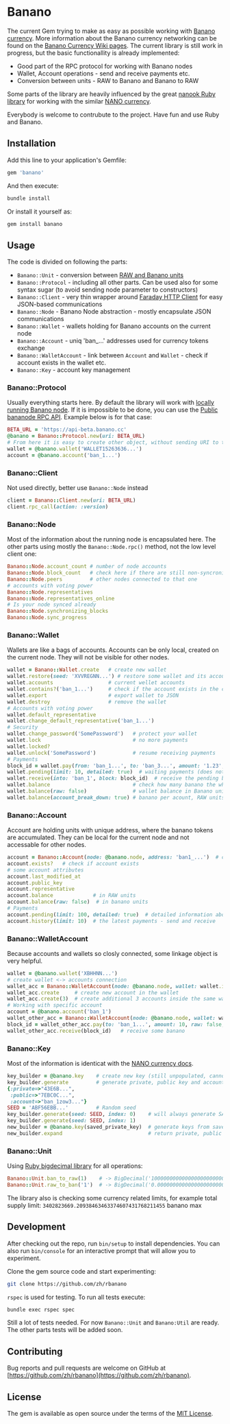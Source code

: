 # Banano

The current Gem trying to make as easy as possible working with [Banano currency](https://banano.cc/).
More information about the Banano currency networking can be found on the [Banano Currency Wiki pages](https://github.com/BananoCoin/banano/wiki/Network-Specifications).
The current library is still work in progress, but the basic functionallity is already implemented:

- Good part of the RPC protocol for working with Banano nodes
- Wallet, Account operations - send and receive payments etc.
- Conversion between units - RAW to Banano and Banano to RAW

Some parts of the library are heavily influenced by the great [nanook Ruby library](https://github.com/lukes/nanook) for working with the similar [NANO currency](https://nano.org/en/).

Everybody is welcome to contrubute to the project. Have fun and use Ruby and Banano.

## Installation

Add this line to your application's Gemfile:

```ruby
gem 'banano'
```

And then execute:

```sh
bundle install
```

Or install it yourself as:

```sh
gem install banano
```

## Usage

The code is divided on following the parts:

- `Banano::Unit` - conversion between [RAW and Banano units](https://nanoo.tools/banano-units)
- `Banano::Protocol` - including all other parts. Can be used also for some syntax sugar (to avoid sending node parameter to constructors)
- `Banano::Client` - very thin wrapper around [Faraday HTTP Client](https://github.com/lostisland/faraday) for easy JSON-based communications
- `Banano::Node` - Banano Node abstraction - mostly encapsulate JSON communications
- `Banano::Wallet` - wallets holding for Banano accounts on the current node
- `Banano::Account` - uniq 'ban_...' addresses used for currency tokens exchange
- `Banano::WalletAccount` - link between `Account` and `Wallet` - check if account exists in the wallet etc.
- `Banano::Key` - account key management

### Banano::Protocol

Usually everything starts here. By default the library will work with [locally running Banano node](https://github.com/BananoCoin/banano/wiki/Running-a-Docker-Bananode).
If it is impossible to be done, you can use the [Public bananode RPC API](https://nanoo.tools/bananode-api). Example below is for that case:

```rb
BETA_URL = 'https://api-beta.banano.cc'
@banano = Banano::Protocol.new(uri: BETA_URL)
# From here it is easy to create other object, without sending URI to them
wallet = @banano.wallet('WALLET15263636...')
account = @banano.account('ban_1...')
```

### Banano::Client

Not used directly, better use `Banano::Node` instead

```rb
client = Banano::Client.new(uri: BETA_URL)
client.rpc_call(action: :version)
```

### Banano::Node

Most of the information about the running node is encapsulated here. The other parts using  mostly the `Banano::Node.rpc()` method, not the low level client one:

```rb
Banano::Node.account_count # number of node accounts
Banano::Node.block_count   # check here if there are still non-syncronized blocks
Banano::Node.peers         # other nodes connected to that one
# accounts with voting power
Banano::Node.representatives
Banano::Node.representatives_online
# Is your node synced already
Banano::Node.synchronizing_blocks
Banano::Node.sync_progress
```

### Banano::Wallet

Wallets are like a bags of accounts. Accounts can be only local, created on the current node. They will not be visible for other nodes.

```rb
wallet = Banano::Wallet.create   # create new wallet
wallet.restore(seed: 'XVVREGNN...') # restore some wallet and its accounts
wallet.accounts                  # current wellet accounts
wallet.contains?('ban_1...')     # check if the account exists in the current wallet
wallet.export                    # export wallet to JSON
wallet.destroy                   # remove the wallet
# Accounts with voting power
wallet.default_representative
wallet.change_default_representative('ban_1...')
# Security
wallet.change_password('SomePassword')   # protect your wallet
wallet.lock                              # no more payments
wallet.locked?
wallet.unlock('SomePassword')            # resume receiving payments
# Payments
block_id = wallet.pay(from: 'ban_1...', to: 'ban_3...', amount: '1.23', raw: false, id: 'x123')
wallet.pending(limit: 10, detailed: true)  # waiting payments (does not work well unless enable_control = true)
wallet.receive(into: 'ban_1', block: block_id)  # receive the pending banano into some wallet account
wallet.balance                           # check how many banano the whole wallet have, RAW units
wallet.balance(raw: false)               # wallet balance in Banano units
wallet.balance(account_break_down: true) # banano per acount, RAW units
```

### Banano::Account

Account are holding units with unique address, where the banano tokens are accumulated. They can be local for the current node and not accessable for other nodes.

```rb
account = Banano::Account(node: @banano.node, address: 'ban1_...')  # create new account on that node
account.exists?   # check if account exists
# some account attributes
account.last_modified_at
account.public_key
account.representative
account.balance             # in RAW units
account.balance(raw: false)  # in banano units
# Payments
account.pending(limit: 100, detailed: true)  # detailed information about the pending payments
account.history(limit: 10)  # the latest payments - send and receive
```

### Banano::WalletAccount

Because accounts and wallets so closly connected, some linkage object is very helpful.

```rb
wallet = @banano.wallet('XBHHNN...')
# create wallet <-> accounts connection
wallet_acc = Banano::WalletAccount(node: @banano.node, wallet: wallet.id)
wallet_acc.create     # create new account in the wallet
wallet_acc.create(3)  # create additional 3 accounts inside the same wallet
# Working with specific account
account = @banano.account('ban_1')
wallet_other_acc = Banano::WalletAccount(node: @banano.node, wallet: wallet.id, account: account.id)
block_id = wallet_other_acc.pay(to: 'ban_1...', amount: 10, raw: false, id: 'x1234')  # send some banano
wallet_other_acc.receive(block_id)   # receive some banano

```

### Banano::Key

Most of the information is identicat with the [NANO currency docs](https://docs.nano.org/integration-guides/key-management/).

```rb
key_builder = @banano.key    # create new key (still unpopulated, cannot be used)
key_builder.generate         # generate private, public key and account address
{:private=>"43E6B...",
 :public=>"7EBC0C...",
 :account=>"ban_1zow3..."}
SEED = 'ABF56EBB...'         # Random seed
key_builder.generate(seed: SEED, index: 0)    # will always generate SAME pair of keys and address
key_builder.generate(seed: SEED, index: 1)
new_builder = @banano.key(saved_private_key)  # generate keys from saved private key
new_builder.expand                            # return private, public key and account address
```

### Banano::Unit

Using [Ruby bigdecimal library](https://apidock.com/ruby/BigDecimal) for all operations:

```rb
Banano::Unit.ban_to_raw(1)    # -> BigDecimal('100000000000000000000000000000')
Banano::Unit.raw_to_ban('1')  # -> BigDecimal('0.00000000000000000000000000001')
```

The library also is checking some currency related limits, for example total supply limit: `3402823669.20938463463374607431768211455` banano max

## Development

After checking out the repo, run `bin/setup` to install dependencies. You can also run `bin/console` for an interactive prompt that will allow you to experiment.

Clone the gem source code and start experimenting:

```sh
git clone https://github.com/zh/rbanano
```

`rspec` is used for testing. To run all tests execute:

```sh
bundle exec rspec spec
```

Still a lot of tests needed. For now `Banano::Unit` and `Banano:Util` are ready. The other parts tests will be added soon.

## Contributing

Bug reports and pull requests are welcome on GitHub at [https://github.com/zh/rbanano](https://github.com/zh/rbanano).


## License

The gem is available as open source under the terms of the [MIT License](https://opensource.org/licenses/MIT).
